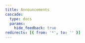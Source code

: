 ```yaml
---
title: Announcements
cascade:
  type: docs
  params:
    hide_feedback: true
redirects: [{ from: '*', to: '' }]
---
```

